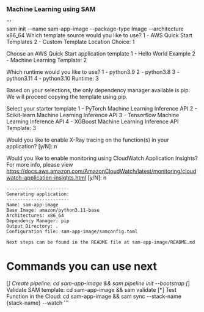 ### Machine Learning using SAM
'''  
sam init --name sam-app-image --package-type Image --architecture x86_64
Which template source would you like to use?
        1 - AWS Quick Start Templates
        2 - Custom Template Location
Choice: 1

Choose an AWS Quick Start application template
        1 - Hello World Example
        2 - Machine Learning
Template: 2

Which runtime would you like to use?
        1 - python3.9
        2 - python3.8
        3 - python3.11
        4 - python3.10
Runtime: 3

Based on your selections, the only dependency manager available is pip.
We will proceed copying the template using pip.

Select your starter template
        1 - PyTorch Machine Learning Inference API
        2 - Scikit-learn Machine Learning Inference API
        3 - Tensorflow Machine Learning Inference API
        4 - XGBoost Machine Learning Inference API
Template: 3

Would you like to enable X-Ray tracing on the function(s) in your application?  [y/N]: n

Would you like to enable monitoring using CloudWatch Application Insights?
For more info, please view https://docs.aws.amazon.com/AmazonCloudWatch/latest/monitoring/cloudwatch-application-insights.html [y/N]: n

    -----------------------
    Generating application:
    -----------------------
    Name: sam-app-image
    Base Image: amazon/python3.11-base
    Architectures: x86_64
    Dependency Manager: pip
    Output Directory: .
    Configuration file: sam-app-image/samconfig.toml

    Next steps can be found in the README file at sam-app-image/README.md


Commands you can use next
=========================
[*] Create pipeline: cd sam-app-image && sam pipeline init --bootstrap
[*] Validate SAM template: cd sam-app-image && sam validate
[*] Test Function in the Cloud: cd sam-app-image && sam sync --stack-name {stack-name} --watch
'''